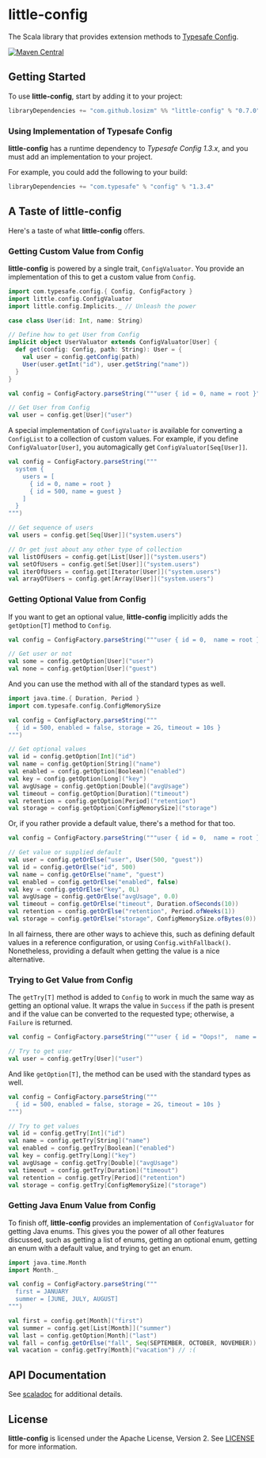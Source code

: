 # little-config

The Scala library that provides extension methods to [Typesafe Config](https://github.com/lightbend/config).

[![Maven Central](https://img.shields.io/maven-central/v/com.github.losizm/little-config_2.13.svg?label=Maven%20Central)](https://search.maven.org/search?q=g:%22com.github.losizm%22%20AND%20a:%22little-config_2.13%22)

## Getting Started
To use **little-config**, start by adding it to your project:

```scala
libraryDependencies += "com.github.losizm" %% "little-config" % "0.7.0"
```

### Using Implementation of Typesafe Config
**little-config** has a runtime dependency to _Typesafe Config 1.3.x_, and
you must add an implementation to your project.

For example, you could add the following to your build:

```scala
libraryDependencies += "com.typesafe" % "config" % "1.3.4"
```

## A Taste of little-config
Here's a taste of what **little-config** offers.

### Getting Custom Value from Config

**little-config** is powered by a single trait, `ConfigValuator`. You provide an
implementation of this to get a custom value from `Config`.

```scala
import com.typesafe.config.{ Config, ConfigFactory }
import little.config.ConfigValuator
import little.config.Implicits._ // Unleash the power

case class User(id: Int, name: String)

// Define how to get User from Config
implicit object UserValuator extends ConfigValuator[User] {
  def get(config: Config, path: String): User = {
    val user = config.getConfig(path)
    User(user.getInt("id"), user.getString("name"))
  }
}

val config = ConfigFactory.parseString("""user { id = 0, name = root }""")

// Get User from Config
val user = config.get[User]("user")
```
A special implementation of `ConfigValuator` is available for converting a
`ConfigList` to a collection of custom values. For example, if you define
`ConfigValuator[User]`, you automagically get `ConfigValuator[Seq[User]]`.

```scala
val config = ConfigFactory.parseString("""
  system {
    users = [
      { id = 0, name = root }
      { id = 500, name = guest }
    ]
  }
""")

// Get sequence of users
val users = config.get[Seq[User]]("system.users")

// Or get just about any other type of collection
val listOfUsers = config.get[List[User]]("system.users")
val setOfUsers = config.get[Set[User]]("system.users")
val iterOfUsers = config.get[Iterator[User]]("system.users")
val arrayOfUsers = config.get[Array[User]]("system.users")
```

### Getting Optional Value from Config

If you want to get an optional value, **little-config** implicitly adds the
`getOption[T]` method to `Config`.

```scala
val config = ConfigFactory.parseString("""user { id = 0,  name = root }""")

// Get user or not
val some = config.getOption[User]("user")
val none = config.getOption[User]("guest")
```

And you can use the method with all of the standard types as well.

```scala
import java.time.{ Duration, Period }
import com.typesafe.config.ConfigMemorySize

val config = ConfigFactory.parseString("""
  { id = 500, enabled = false, storage = 2G, timeout = 10s }
""")

// Get optional values
val id = config.getOption[Int]("id")
val name = config.getOption[String]("name")
val enabled = config.getOption[Boolean]("enabled")
val key = config.getOption[Long]("key")
val avgUsage = config.getOption[Double]("avgUsage")
val timeout = config.getOption[Duration]("timeout")
val retention = config.getOption[Period]("retention")
val storage = config.getOption[ConfigMemorySize]("storage")
```

Or, if you rather provide a default value, there's a method for that too.

```scala
val config = ConfigFactory.parseString("""user { id = 0,  name = root }""")

// Get value or supplied default
val user = config.getOrElse("user", User(500, "guest"))
val id = config.getOrElse("id", 500)
val name = config.getOrElse("name", "guest")
val enabled = config.getOrElse("enabled", false)
val key = config.getOrElse("key", 0L)
val avgUsage = config.getOrElse("avgUsage", 0.0)
val timeout = config.getOrElse("timeout", Duration.ofSeconds(10))
val retention = config.getOrElse("retention", Period.ofWeeks(1))
val storage = config.getOrElse("storage", ConfigMemorySize.ofBytes(0))
```

In all fairness, there are other ways to achieve this, such as defining default
values in a reference configuration, or using `Config.withFallback()`.
Nonetheless, providing a default when getting the value is a nice alternative.

### Trying to Get Value from Config

The `getTry[T]` method is added to `Config` to work in much the same way as
getting an optional value. It wraps the value in `Success` if the path is
present and if the value can be converted to the requested type; otherwise, a
`Failure` is returned.

```scala
val config = ConfigFactory.parseString("""user { id = "Oops!",  name = root }""")

// Try to get user
val user = config.getTry[User]("user")
```

And like `getOption[T]`, the method can be used with the standard types as well.

```scala
val config = ConfigFactory.parseString("""
  { id = 500, enabled = false, storage = 2G, timeout = 10s }
""")

// Try to get values
val id = config.getTry[Int]("id")
val name = config.getTry[String]("name")
val enabled = config.getTry[Boolean]("enabled")
val key = config.getTry[Long]("key")
val avgUsage = config.getTry[Double]("avgUsage")
val timeout = config.getTry[Duration]("timeout")
val retention = config.getTry[Period]("retention")
val storage = config.getTry[ConfigMemorySize]("storage")
```

### Getting Java Enum Value from Config

To finish off, **little-config** provides an implementation of `ConfigValuator`
for getting Java enums. This gives you the power of all other features discussed,
such as getting a list of enums, getting an optional enum, getting an enum with a
default value, and trying to get an enum.

```scala
import java.time.Month
import Month._

val config = ConfigFactory.parseString("""
  first = JANUARY
  summer = [JUNE, JULY, AUGUST]
""")

val first = config.get[Month]("first")
val summer = config.get[List[Month]]("summer")
val last = config.getOption[Month]("last")
val fall = config.getOrElse("fall", Seq(SEPTEMBER, OCTOBER, NOVEMBER))
val vacation = config.getTry[Month]("vacation") // :(
```

## API Documentation

See [scaladoc](https://losizm.github.io/little-config/latest/api/little/config/index.html)
for additional details.

## License
**little-config** is licensed under the Apache License, Version 2. See [LICENSE](LICENSE)
for more information.
